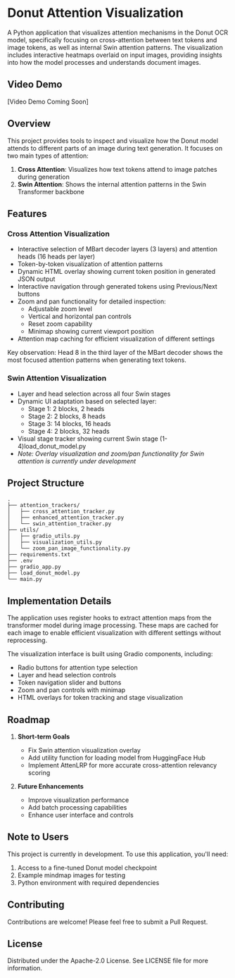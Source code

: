 # Donut Attention Visualization

A Python application that visualizes attention mechanisms in the Donut OCR model, specifically focusing on cross-attention between text tokens and image tokens, as well as internal Swin attention patterns. The visualization includes interactive heatmaps overlaid on input images, providing insights into how the model processes and understands document images.

## Video Demo
[Video Demo Coming Soon]

## Overview

This project provides tools to inspect and visualize how the Donut model attends to different parts of an image during text generation. It focuses on two main types of attention:

1. **Cross Attention**: Visualizes how text tokens attend to image patches during generation
2. **Swin Attention**: Shows the internal attention patterns in the Swin Transformer backbone

## Features

### Cross Attention Visualization

- Interactive selection of MBart decoder layers (3 layers) and attention heads (16 heads per layer)
- Token-by-token visualization of attention patterns
- Dynamic HTML overlay showing current token position in generated JSON output
- Interactive navigation through generated tokens using Previous/Next buttons
- Zoom and pan functionality for detailed inspection:
  - Adjustable zoom level
  - Vertical and horizontal pan controls
  - Reset zoom capability
  - Minimap showing current viewport position
- Attention map caching for efficient visualization of different settings

Key observation: Head 8 in the third layer of the MBart decoder shows the most focused attention patterns when generating text tokens.

### Swin Attention Visualization

- Layer and head selection across all four Swin stages
- Dynamic UI adaptation based on selected layer:
  - Stage 1: 2 blocks, 2 heads
  - Stage 2: 2 blocks, 8 heads
  - Stage 3: 14 blocks, 16 heads
  - Stage 4: 2 blocks, 32 heads
- Visual stage tracker showing current Swin stage (1-4)load_donut_model.py
- *Note: Overlay visualization and zoom/pan functionality for Swin attention is currently under development*

## Project Structure

```
.
├── attention_trackers/
│   ├── cross_attention_tracker.py
│   ├── enhanced_attention_tracker.py
│   └── swin_attention_tracker.py
├── utils/
│   ├── gradio_utils.py
│   ├── visualization_utils.py
│   └── zoom_pan_image_functionality.py
├── requirements.txt
├── .env
├── gradio_app.py
├── load_donut_model.py
└── main.py
```

## Implementation Details

The application uses register hooks to extract attention maps from the transformer model during image processing. These maps are cached for each image to enable efficient visualization with different settings without reprocessing.

The visualization interface is built using Gradio components, including:
- Radio buttons for attention type selection
- Layer and head selection controls
- Token navigation slider and buttons
- Zoom and pan controls with minimap
- HTML overlays for token tracking and stage visualization

## Roadmap

1. **Short-term Goals**
   - Fix Swin attention visualization overlay
   - Add utility function for loading model from HuggingFace Hub
   - Implement AttenLRP for more accurate cross-attention relevancy scoring

2. **Future Enhancements**
   - Improve visualization performance
   - Add batch processing capabilities
   - Enhance user interface and controls

## Note to Users

This project is currently in development. To use this application, you'll need:
1. Access to a fine-tuned Donut model checkpoint
2. Example mindmap images for testing
3. Python environment with required dependencies

## Contributing

Contributions are welcome! Please feel free to submit a Pull Request.

## License

Distributed under the Apache-2.0 License. See LICENSE file for more information.

